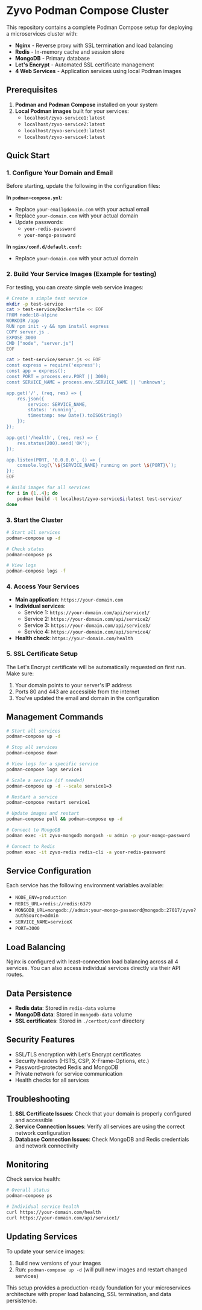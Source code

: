 # Zyvo Podman Compose Cluster

This repository contains a complete Podman Compose setup for deploying a microservices cluster with:

- **Nginx** - Reverse proxy with SSL termination and load balancing
- **Redis** - In-memory cache and session store
- **MongoDB** - Primary database
- **Let's Encrypt** - Automated SSL certificate management
- **4 Web Services** - Application services using local Podman images

## Prerequisites

1. **Podman and Podman Compose** installed on your system
2. **Local Podman images** built for your services:
   - `localhost/zyvo-service1:latest`
   - `localhost/zyvo-service2:latest`
   - `localhost/zyvo-service3:latest`
   - `localhost/zyvo-service4:latest`

## Quick Start

### 1. Configure Your Domain and Email

Before starting, update the following in the configuration files:

**In `podman-compose.yml`:**
- Replace `your-email@domain.com` with your actual email
- Replace `your-domain.com` with your actual domain
- Update passwords:
  - `your-redis-password`
  - `your-mongo-password`

**In `nginx/conf.d/default.conf`:**
- Replace `your-domain.com` with your actual domain

### 2. Build Your Service Images (Example for testing)

For testing, you can create simple web service images:

```bash
# Create a simple test service
mkdir -p test-service
cat > test-service/Dockerfile << EOF
FROM node:18-alpine
WORKDIR /app
RUN npm init -y && npm install express
COPY server.js .
EXPOSE 3000
CMD ["node", "server.js"]
EOF

cat > test-service/server.js << EOF
const express = require('express');
const app = express();
const PORT = process.env.PORT || 3000;
const SERVICE_NAME = process.env.SERVICE_NAME || 'unknown';

app.get('/', (req, res) => {
    res.json({ 
        service: SERVICE_NAME, 
        status: 'running',
        timestamp: new Date().toISOString()
    });
});

app.get('/health', (req, res) => {
    res.status(200).send('OK');
});

app.listen(PORT, '0.0.0.0', () => {
    console.log(\`\${SERVICE_NAME} running on port \${PORT}\`);
});
EOF

# Build images for all services
for i in {1..4}; do
    podman build -t localhost/zyvo-service$i:latest test-service/
done
```

### 3. Start the Cluster

```bash
# Start all services
podman-compose up -d

# Check status
podman-compose ps

# View logs
podman-compose logs -f
```

### 4. Access Your Services

- **Main application**: `https://your-domain.com`
- **Individual services**:
  - Service 1: `https://your-domain.com/api/service1/`
  - Service 2: `https://your-domain.com/api/service2/`
  - Service 3: `https://your-domain.com/api/service3/`
  - Service 4: `https://your-domain.com/api/service4/`
- **Health check**: `https://your-domain.com/health`

### 5. SSL Certificate Setup

The Let's Encrypt certificate will be automatically requested on first run. Make sure:

1. Your domain points to your server's IP address
2. Ports 80 and 443 are accessible from the internet
3. You've updated the email and domain in the configuration

## Management Commands

```bash
# Start all services
podman-compose up -d

# Stop all services
podman-compose down

# View logs for a specific service
podman-compose logs service1

# Scale a service (if needed)
podman-compose up -d --scale service1=3

# Restart a service
podman-compose restart service1

# Update images and restart
podman-compose pull && podman-compose up -d

# Connect to MongoDB
podman exec -it zyvo-mongodb mongosh -u admin -p your-mongo-password

# Connect to Redis
podman exec -it zyvo-redis redis-cli -a your-redis-password
```

## Service Configuration

Each service has the following environment variables available:

- `NODE_ENV=production`
- `REDIS_URL=redis://redis:6379`
- `MONGODB_URL=mongodb://admin:your-mongo-password@mongodb:27017/zyvo?authSource=admin`
- `SERVICE_NAME=serviceX`
- `PORT=3000`

## Load Balancing

Nginx is configured with least-connection load balancing across all 4 services. You can also access individual services directly via their API routes.

## Data Persistence

- **Redis data**: Stored in `redis-data` volume
- **MongoDB data**: Stored in `mongodb-data` volume
- **SSL certificates**: Stored in `./certbot/conf` directory

## Security Features

- SSL/TLS encryption with Let's Encrypt certificates
- Security headers (HSTS, CSP, X-Frame-Options, etc.)
- Password-protected Redis and MongoDB
- Private network for service communication
- Health checks for all services

## Troubleshooting

1. **SSL Certificate Issues**: Check that your domain is properly configured and accessible
2. **Service Connection Issues**: Verify all services are using the correct network configuration
3. **Database Connection Issues**: Check MongoDB and Redis credentials and network connectivity

## Monitoring

Check service health:
```bash
# Overall status
podman-compose ps

# Individual service health
curl https://your-domain.com/health
curl https://your-domain.com/api/service1/
```

## Updating Services

To update your service images:

1. Build new versions of your images
2. Run: `podman-compose up -d` (will pull new images and restart changed services)

This setup provides a production-ready foundation for your microservices architecture with proper load balancing, SSL termination, and data persistence.
